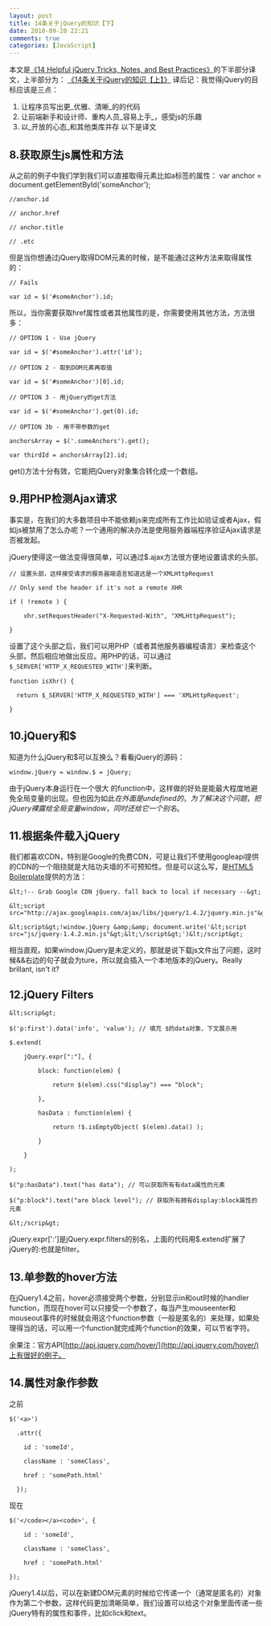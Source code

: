 ```yaml
---
layout: post
title: 14条关于jQuery的知识【下】
date: 2010-09-20 22:21
comments: true
categories: [JavaScript]
---
```

本文是[《14 Helpful jQuery Tricks, Notes, and Best Practices》](http://net.tutsplus.com/tutorials/javascript-ajax/14-helpful-jquery-tricks-notes-and-best-practices/)的下半部分译文，上半部分为：
[《14条关于jQuery的知识【上】》](http://yuguo.us/weblog/14-jquery-notes-1/)
译后记：我觉得jQuery的目标应该是三点：

1.  让程序员写出更_优雅、清晰_的的代码
2.  让前端新手和设计师、重构人员_容易上手_，感受js的乐趣
3.  以_开放的心态_和其他类库并存
以下是译文

## 8.获取原生js属性和方法

从之前的例子中我们学到我们可以直接取得元素比如a标签的属性：
    var anchor = document.getElementById('someAnchor');

    //anchor.id

    // anchor.href

    // anchor.title

    // .etc

但是当你想通过jQuery取得DOM元素的时候，是不能通过这种方法来取得属性的：

    // Fails

    var id = $('#someAnchor').id;

所以，当你需要获取href属性或者其他属性的是，你需要使用其他方法，方法很多：

    // OPTION 1 - Use jQuery

    var id = $('#someAnchor').attr('id');

    // OPTION 2 - 取到DOM元素再取值

    var id = $('#someAnchor')[0].id;

    // OPTION 3 - 用jQuery的get方法

    var id = $('#someAnchor').get(0).id;

    // OPTION 3b - 用不带参数的get

    anchorsArray = $('.someAnchors').get();

    var thirdId = anchorsArray[2].id;

get()方法十分有效，它能把jQuery对象集合转化成一个数组。

## 9.用PHP检测Ajax请求

事实是，在我们的大多数项目中不能依赖js来完成所有工作比如验证或者Ajax，假如js被禁用了怎么办呢？一个通用的解决办法是使用服务器端程序验证Ajax请求是否被发起。

jQuery使得这一做法变得很简单，可以通过$.ajax方法很方便地设置请求的头部。

    // 设置头部，这样接受请求的服务器端语言知道这是一个XMLHttpRequest

    // Only send the header if it's not a remote XHR

    if ( !remote ) {

        xhr.setRequestHeader("X-Requested-With", "XMLHttpRequest");

    }

设置了这个头部之后，我们可以用PHP（或者其他服务器编程语言）来检查这个头部，然后相应地做出反应。用PHP的话，可以通过`$_SERVER['HTTP_X_REQUESTED_WITH']`来判断。

    function isXhr() {

      return $_SERVER['HTTP_X_REQUESTED_WITH'] === 'XMLHttpRequest';

    }

## 10.jQuery和$

知道为什么jQuery和$可以互换么？看看jQuery的源码：

    window.jQuery = window.$ = jQuery;

由于jQuery本身运行在一个很大 的function中，这样做的好处是能最大程度地避免全局变量的出现。但也因为如此$在外面是undefined的，为了解决这个问题，把jQuery裸露给全局变量window，同时还给它一个别名$。

## 11.根据条件载入jQuery

我们都喜欢CDN，特别是Google的免费CDN，可是让我们不使用googleapi提供的CDN的一个阻挠就是大陆功夫墙的不可预知性。但是可以这么写，是[HTML5 Boilerplate](http://html5boilerplate.com/)提供的方法：

    &lt;!-- Grab Google CDN jQuery. fall back to local if necessary --&gt;

    &lt;script src="http://ajax.googleapis.com/ajax/libs/jquery/1.4.2/jquery.min.js"&gt;&lt;/script&gt;

    &lt;script&gt;!window.jQuery &amp;&amp; document.write('&lt;script src="js/jquery-1.4.2.min.js"&gt;&lt;\/script&gt;')&lt;/script&gt;

相当直观，如果window.jQuery是未定义的，那就是说下载js文件出了问题，这时候&amp;&amp;右边的句子就会为ture，所以就会插入一个本地版本的jQuery。Really brillant, isn't it?

## 12.jQuery Filters

    &lt;scrip&gt;

	$('p:first').data('info', 'value'); // 填充 $的data对象，下文展示用

	$.extend(

		jQuery.expr[":"], {

			block: function(elem) {

				return $(elem).css("display") === "block";

			},

			hasData : function(elem) {

				return !$.isEmptyObject( $(elem).data() );

			}

		}

	);

	$("p:hasData").text("has data"); // 可以获取所有有data属性的元素

	$("p:block").text("are block level"); // 获取所有拥有display:block属性的元素

    &lt;/scrip&gt;

jQuery.expr[':']是jQuery.expr.filters的别名，上面的代码用$.extend扩展了jQuery的:也就是filter。

## 13.单参数的hover方法

在jQuery1.4之前，hover必须接受两个参数，分别显示in和out时候的handler function，而现在hover可以只接受一个参数了，每当产生mouseenter和mouseout事件的时候就会用这个function参数（一般是匿名的）来处理，如果处理得当的话，可以用一个function就完成两个function的效果，可以节省字符。

余果注：官方API[http://api.jquery.com/hover/](http://api.jquery.com/hover/)上有很好的例子。
[](http://api.jquery.com/hover/)

## 14.属性对象作参数

之前

    $('<a>')

      .attr({

        id : 'someId',

        className : 'someClass',

        href : 'somePath.html'

      });

现在

    $('</code></a><code>', {

        id : 'someId',

        className : 'someClass',

        href : 'somePath.html'

    });

jQuery1.4以后，可以在新建DOM元素的时候给它传递一个（通常是匿名的）对象作为第二个参数，这样代码更加清晰简单，我们设置可以给这个对象里面传递一些jQuery特有的属性和事件，比如click和text。
